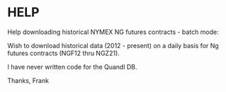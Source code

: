 HELP
====

Help downloading historical NYMEX NG futures contracts - batch mode:

Wish to download historical data (2012 - present) on a daily basis for Ng futures contracts (NGF12 thru NGZ21).

I have never written code for the Quandl DB.

Thanks,
Frank
